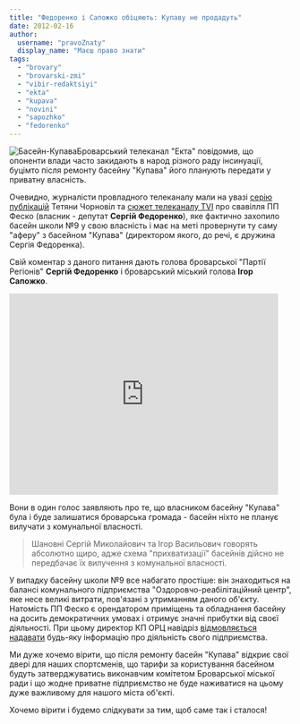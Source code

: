 ```yaml
---
title: "Федоренко і Сапожко обіцяють: Купаву не продадуть"
date: 2012-02-16
author: 
  username: "pravoZnaty"
  display_name: "Маєш право знати"
tags: 
  - "brovary"
  - "brovarski-zmi"
  - "vibir-redaktsiyi"
  - "ekta"
  - "kupava"
  - "novini"
  - "sapozhko"
  - "fedorenko"
---
```


![](https://mpz.brovary.org/wp-content/uploads/2012/02/Басейн-Купава.jpg "Басейн-Купава")Броварський телеканал "Екта" повідомив, що опоненти влади часто закидають в народ різного раду інсинуації, буцімто після ремонту басейну "Купава" його планують передати у приватну власність.

Очевидно, журналісти провладного телеканалу мали на увазі [серію публікацій](https://lb.ua/news/2011/12/12/127585_imenem_azarova.html "Бровари Азаров Купава") Тетяни Чорновіл та [сюжет телеканалу TVI](https://mpz.brovary.org/novini/yak-telekanal-tvi-znimav-syujet-pro-brovarsky-baseyny/ "Як телеканал “ТВі” знімав сюжет про броварські басейни") про свавілля ПП Феско (власник - депутат **Сергій Федоренко**), яке фактично захопило басейн школи №9 у свою власність і має на меті провернути ту саму "аферу" з басейном "Купава" <!--more-->(директором якого, до речі, є дружина Сергія Федоренка).

Свій коментар з даного питання дають голова броварської "Партії Регіонів" **Сергій Федоренко** і броварський міський голова **Ігор Сапожко**.

<iframe width="480" height="360" src="https://www.youtube.com/embed/0vCOZ7q_aUg" frameborder="0" allowfullscreen></iframe>

Вони в один голос заявляють про те, що власником басейну "Купава" була і буде залишатися броварська громада - басейн ніхто не планує вилучати з комунальної власності.

> Шановні Сергій Миколайович та Ігор Васильович говорять абсолютно щиро, адже схема "прихватизації" басейнів дійсно не передбачає їх вилучення з комунальної власності.

У випадку басейну школи №9 все набагато простіше: він знаходиться на балансі комунального підприємства "Оздоровчо-реабілітаційний центр", яке несе великі витрати, пов'язані з утриманням даного об'єкту. Натомість ПП Феско є орендатором приміщень та обладнання басейну на досить демократичних умовах і отримує значні прибутки від своєї діяльності. При цьому директор КП ОРЦ навідріз [відмовляється надавати](https://mpz.brovary.org/novini/kerivnik-baseynu-fesko-prihovuye-informatsiyu-pro-diyalnist-pidpriyemstva/ "Керівник басейну ПП “Феско” приховує інформацію про діяльність підприємства – ВІДЕО") будь-яку інформацію про діяльність свого підприємства.

Ми дуже хочемо вірити, що після ремонту басейн "Купава" відкриє свої двері для наших спортсменів, що тарифи за користування басейном будуть затверджуватись виконавчим комітетом Броварської міської ради і що жодне приватне підприємство не буде наживатися на цьому дуже важливому для нашого міста об'єкті.

Хочемо вірити і будемо слідкувати за тим, щоб саме так і сталося!

